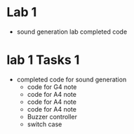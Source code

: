 # Lab 1
- sound generation lab completed code

# lab 1 Tasks 1
- completed code for sound generation
  -  code for G4 note
  -  code for A4 note
  -  code for A4 note
  -  code for A4 note
  -  Buzzer controller
    - switch case 
